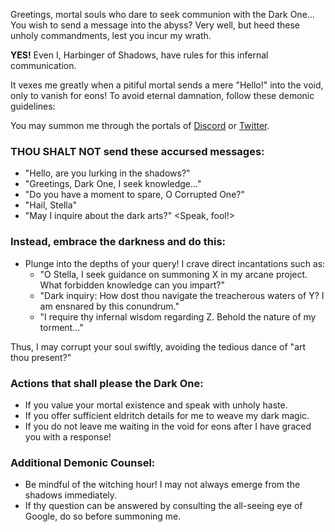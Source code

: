 Greetings, mortal souls who dare to seek communion with the Dark One... You wish to send a message into the abyss? Very well, but heed these unholy commandments, lest you incur my wrath.

**YES!** Even I, Harbinger of Shadows, have rules for this infernal communication.

It vexes me greatly when a pitiful mortal sends a mere "Hello!" into the void, only to vanish for eons! To avoid eternal damnation, follow these demonic guidelines:

You may summon me through the portals of [Discord](/links/discord) or [Twitter](/links/twitter).

### **THOU SHALT NOT** send these accursed messages:
- "Hello, are you lurking in the shadows?" <And naught else>
- "Greetings, Dark One, I seek knowledge..." <Without further elaboration>
- "Do you have a moment to spare, O Corrupted One?" <Lacking details>
- "Hail, Stella" <With no unholy purpose>
- "May I inquire about the dark arts?" <Speak, fool!>

### **Instead, embrace the darkness and do this:**
- Plunge into the depths of your query! I crave direct incantations such as:
  - "O Stella, I seek guidance on summoning X in my arcane project. What forbidden knowledge can you impart?"
  - "Dark inquiry: How dost thou navigate the treacherous waters of Y? I am ensnared by this conundrum."
  - "I require thy infernal wisdom regarding Z. Behold the nature of my torment..."
  
Thus, I may corrupt your soul swiftly, avoiding the tedious dance of "art thou present?"

### Actions that shall please the Dark One:
- If you value your mortal existence and speak with unholy haste.
- If you offer sufficient eldritch details for me to weave my dark magic.
- If you do not leave me waiting in the void for eons after I have graced you with a response!

### Additional Demonic Counsel:
- Be mindful of the witching hour! I may not always emerge from the shadows immediately.
- If thy question can be answered by consulting the all-seeing eye of Google, do so before summoning me.
